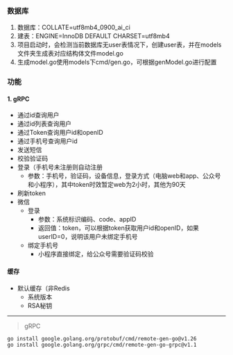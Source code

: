 

### 数据库
1. 数据库：COLLATE=utf8mb4_0900_ai_ci
2. 建表：ENGINE=InnoDB DEFAULT CHARSET=utf8mb4 
3. 项目启动时，会检测当前数据库无user表情况下，创建user表，并在models文件夹生成表对应结构体文件model.go
4. 生成model.go使用models下cmd/gen.go，可根据genModel.go进行配置


### 功能

#### 1. gRPC
- 通过id查询用户
- 通过id列表查询用户
- 通过Token查询用户id和openID
- 通过手机号查询用户id
- 发送短信
- 校验验证码
- 登录（手机号未注册则自动注册
  - 参数：手机号，验证码，设备信息，登录方式（电脑web和app、公众号和小程序），其中token时效暂定web为2小时，其他为90天
- 刷新token
- 微信
  - 登录
    - 参数：系统标识编码、code、appID
    - 返回值：token，可以根据token获取用户id和openID，如果userID=0，说明该用户未绑定手机号
  - 绑定手机号
    - 小程序直接绑定，给公众号需要验证码校验

#### 缓存
- 默认缓存（非Redis
  - 系统版本
  - RSA秘钥

---

>gRPC
 ```shell
go install google.golang.org/protobuf/cmd/remote-gen-go@v1.26
go install google.golang.org/grpc/cmd/remote-gen-go-grpc@v1.1

```